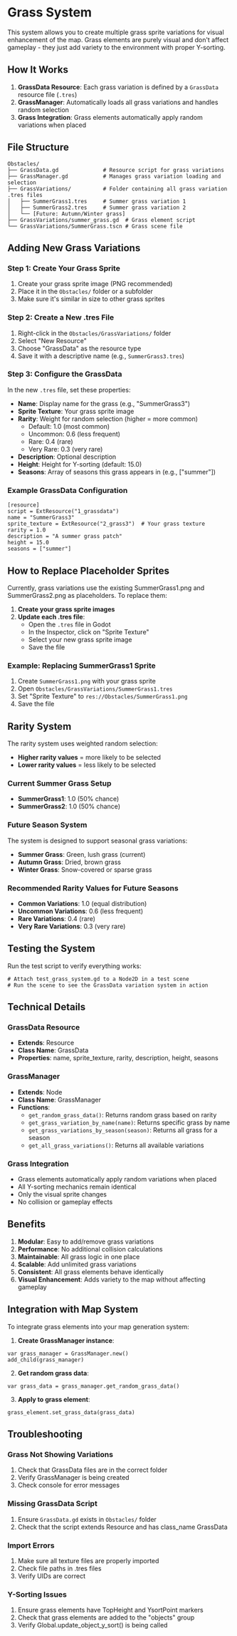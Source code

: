 # Grass System

This system allows you to create multiple grass sprite variations for visual enhancement of the map. Grass elements are purely visual and don't affect gameplay - they just add variety to the environment with proper Y-sorting.

## How It Works

1. **GrassData Resource**: Each grass variation is defined by a `GrassData` resource file (`.tres`)
2. **GrassManager**: Automatically loads all grass variations and handles random selection
3. **Grass Integration**: Grass elements automatically apply random variations when placed

## File Structure

```
Obstacles/
├── GrassData.gd              # Resource script for grass variations
├── GrassManager.gd           # Manages grass variation loading and selection
├── GrassVariations/          # Folder containing all grass variation .tres files
│   ├── SummerGrass1.tres     # Summer grass variation 1
│   ├── SummerGrass2.tres     # Summer grass variation 2
│   └── [Future: Autumn/Winter grass]
├── GrassVariations/summer_grass.gd  # Grass element script
└── GrassVariations/SummerGrass.tscn # Grass scene file
```

## Adding New Grass Variations

### Step 1: Create Your Grass Sprite
1. Create your grass sprite image (PNG recommended)
2. Place it in the `Obstacles/` folder or a subfolder
3. Make sure it's similar in size to other grass sprites

### Step 2: Create a New .tres File
1. Right-click in the `Obstacles/GrassVariations/` folder
2. Select "New Resource"
3. Choose "GrassData" as the resource type
4. Save it with a descriptive name (e.g., `SummerGrass3.tres`)

### Step 3: Configure the GrassData
In the new `.tres` file, set these properties:
- **Name**: Display name for the grass (e.g., "SummerGrass3")
- **Sprite Texture**: Your grass sprite image
- **Rarity**: Weight for random selection (higher = more common)
  - Default: 1.0 (most common)
  - Uncommon: 0.6 (less frequent)
  - Rare: 0.4 (rare)
  - Very Rare: 0.3 (very rare)
- **Description**: Optional description
- **Height**: Height for Y-sorting (default: 15.0)
- **Seasons**: Array of seasons this grass appears in (e.g., ["summer"])

### Example GrassData Configuration
```gdscript
[resource]
script = ExtResource("1_grassdata")
name = "SummerGrass3"
sprite_texture = ExtResource("2_grass3")  # Your grass texture
rarity = 1.0
description = "A summer grass patch"
height = 15.0
seasons = ["summer"]
```

## How to Replace Placeholder Sprites

Currently, grass variations use the existing SummerGrass1.png and SummerGrass2.png as placeholders. To replace them:

1. **Create your grass sprite images**
2. **Update each .tres file**:
   - Open the `.tres` file in Godot
   - In the Inspector, click on "Sprite Texture"
   - Select your new grass sprite image
   - Save the file

### Example: Replacing SummerGrass1 Sprite
1. Create `SummerGrass1.png` with your grass sprite
2. Open `Obstacles/GrassVariations/SummerGrass1.tres`
3. Set "Sprite Texture" to `res://Obstacles/SummerGrass1.png`
4. Save the file

## Rarity System

The rarity system uses weighted random selection:
- **Higher rarity values** = more likely to be selected
- **Lower rarity values** = less likely to be selected

### Current Summer Grass Setup
- **SummerGrass1**: 1.0 (50% chance)
- **SummerGrass2**: 1.0 (50% chance)

### Future Season System
The system is designed to support seasonal grass variations:
- **Summer Grass**: Green, lush grass (current)
- **Autumn Grass**: Dried, brown grass
- **Winter Grass**: Snow-covered or sparse grass

### Recommended Rarity Values for Future Seasons
- **Common Variations**: 1.0 (equal distribution)
- **Uncommon Variations**: 0.6 (less frequent)
- **Rare Variations**: 0.4 (rare)
- **Very Rare Variations**: 0.3 (very rare)

## Testing the System

Run the test script to verify everything works:
```gdscript
# Attach test_grass_system.gd to a Node2D in a test scene
# Run the scene to see the GrassData variation system in action
```

## Technical Details

### GrassData Resource
- **Extends**: Resource
- **Class Name**: GrassData
- **Properties**: name, sprite_texture, rarity, description, height, seasons

### GrassManager
- **Extends**: Node
- **Class Name**: GrassManager
- **Functions**:
  - `get_random_grass_data()`: Returns random grass based on rarity
  - `get_grass_variation_by_name(name)`: Returns specific grass by name
  - `get_grass_variations_by_season(season)`: Returns all grass for a season
  - `get_all_grass_variations()`: Returns all available variations

### Grass Integration
- Grass elements automatically apply random variations when placed
- All Y-sorting mechanics remain identical
- Only the visual sprite changes
- No collision or gameplay effects

## Benefits

1. **Modular**: Easy to add/remove grass variations
2. **Performance**: No additional collision calculations
3. **Maintainable**: All grass logic in one place
4. **Scalable**: Add unlimited grass variations
5. **Consistent**: All grass elements behave identically
6. **Visual Enhancement**: Adds variety to the map without affecting gameplay

## Integration with Map System

To integrate grass elements into your map generation system:

1. **Create GrassManager instance**:
```gdscript
var grass_manager = GrassManager.new()
add_child(grass_manager)
```

2. **Get random grass data**:
```gdscript
var grass_data = grass_manager.get_random_grass_data()
```

3. **Apply to grass element**:
```gdscript
grass_element.set_grass_data(grass_data)
```

## Troubleshooting

### Grass Not Showing Variations
1. Check that GrassData files are in the correct folder
2. Verify GrassManager is being created
3. Check console for error messages

### Missing GrassData Script
1. Ensure `GrassData.gd` exists in `Obstacles/` folder
2. Check that the script extends Resource and has class_name GrassData

### Import Errors
1. Make sure all texture files are properly imported
2. Check file paths in .tres files
3. Verify UIDs are correct

### Y-Sorting Issues
1. Ensure grass elements have TopHeight and YsortPoint markers
2. Check that grass elements are added to the "objects" group
3. Verify Global.update_object_y_sort() is being called 